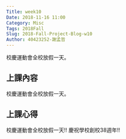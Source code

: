 ```yaml
---
Title: week10
Date: 2018-11-16 11:00
Category: Misc
Tags: 2018Fall
Slug: 2018-Fall-Project-Blog-w10
Author: 40423252-謝孟哲
---
```


校慶運動會全校放假一天。

<!-- PELICAN_END_SUMMARY -->

上課內容
----
校慶運動會全校放假一天。


上課心得
----
校慶運動會全校放假一天!!
慶祝學校創校38週年!!